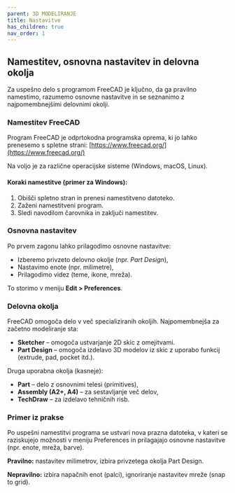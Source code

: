 ```yaml
---
parent: 3D MODELIRANJE
title: Nastavitve
has_children: true
nav_order: 1
---
```


## Namestitev, osnovna nastavitev in delovna okolja

Za uspešno delo s programom FreeCAD je ključno, da ga pravilno namestimo, razumemo osnovne nastavitve in se seznanimo z najpomembnejšimi delovnimi okolji.

### Namestitev FreeCAD

Program FreeCAD je odprtokodna programska oprema, ki jo lahko prenesemo s spletne strani: [https://www.freecad.org/](https://www.freecad.org/)

Na voljo je za različne operacijske sisteme (Windows, macOS, Linux).

#### Koraki namestitve (primer za Windows):
1. Obišči spletno stran in prenesi namestitveno datoteko.
2. Zaženi namestitveni program.
3. Sledi navodilom čarovnika in zaključi namestitev.

### Osnovna nastavitev

Po prvem zagonu lahko prilagodimo osnovne nastavitve:

- Izberemo privzeto delovno okolje (npr. *Part Design*),
- Nastavimo enote (npr. milimetre),
- Prilagodimo videz (teme, ikone, mreža).

To storimo v meniju **Edit > Preferences**.

### Delovna okolja

FreeCAD omogoča delo v več specializiranih okoljih. Najpomembnejša za začetno modeliranje sta:

- **Sketcher** – omogoča ustvarjanje 2D skic z omejitvami.
- **Part Design** – omogoča izdelavo 3D modelov iz skic z uporabo funkcij (extrude, pad, pocket itd.).

Druga uporabna okolja (kasneje):

- **Part** – delo z osnovnimi telesi (primitives),
- **Assembly (A2+, A4)** – za sestavljanje več delov,
- **TechDraw** – za izdelavo tehničnih risb.

### Primer iz prakse

Po uspešni namestitvi programa se ustvari nova prazna datoteka, v kateri se raziskujejo možnosti v meniju Preferences in prilagajajo osnovne nastavitve (npr. enote, mreža, barve).

**Pravilno:** nastavitev milimetrov, izbira privzetega okolja Part Design.

**Nepravilno:** izbira napačnih enot (palci), ignoriranje nastavitev mreže (snap to grid).

